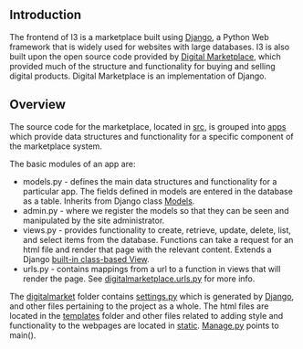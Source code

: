 
Introduction
------------
The frontend of I3 is a marketplace built using [Django](https://www.djangoproject.com), a Python Web framework that is widely used for websites with large databases. I3 is also built upon the open source code provided by [Digital Marketplace](https://github.com/codingforentrepreneurs/digital-marketplace), which provided much of the structure and functionality for buying and selling digital products. Digital Marketplace is an implementation of Django.


Overview
--------
The source code for the marketplace, located in [src](https://github.com/ANRGUSC/iotm/tree/master/frontend/src), is grouped into [apps](#Apps) which provide data structures and functionality for a specific component of the marketplace system.

The basic modules of an app are:

 * models.py - defines the main data structures and functionality for a particular app. The fields defined in models are entered in the database as a table. Inherits from Django class [Models](https://docs.djangoproject.com/en/1.11/topics/db/models/).
 * admin.py - where we register the models so that they can be seen and manipulated by the site 	administrator.
 * views.py - provides functionality to create, retrieve, update, delete, list, and select items from the 	database. Functions can take a request for an html file and render that page with the relevant 	content. Extends a Django [built-in class-based View](https://docs.djangoproject.com/en/1.11/ref/class-based-views/).
 * urls.py - contains mappings from a url to a function in views that will render the page. See [digitalmarketplace.urls.py](https://github.com/ANRGUSC/iotm/blob/master/frontend/src/digitalmarket/urls.py) for more info.
 
The [digitalmarket](https://github.com/ANRGUSC/iotm/tree/master/frontend/src/digitalmarket) folder contains [settings.py](https://github.com/ANRGUSC/iotm/blob/master/frontend/src/digitalmarket/settings.py) which is generated by [Django](https://docs.djangoproject.com/en/1.8/topics/settings/), and other files pertaining to the project as a whole. The html files are located in the [templates](https://github.com/ANRGUSC/iotm/tree/master/frontend/src/templates) folder and other files related to adding style and functionality to the webpages are located in [static](https://github.com/ANRGUSC/iotm/tree/master/frontend/src/static). [Manage.py](https://github.com/ANRGUSC/iotm/blob/master/frontend/src/manage.py) points to main().
